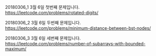 ﻿20180306_1
3월 6일 첫번째 문제입니다.
https://leetcode.com/problems/rotated-digits/

20180306_2
3월 6일 두번째 문제입니다.
https://leetcode.com/problems/minimum-distance-between-bst-nodes/

20180306_3
3월 6일 세번째 문제입니다.
https://leetcode.com/problems/number-of-subarrays-with-bounded-maximum/
